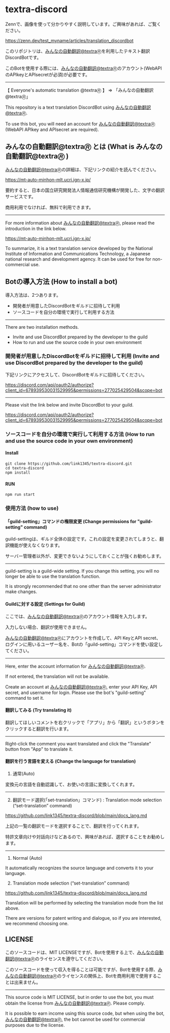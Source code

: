 # textra-discord 

Zennで、画像を使って分かりやすく説明しています。ご興味があれば、ご覧ください。

https://zenn.dev/test_myname/articles/translation_discordbot

このリポジトリは、[みんなの自動翻訳@textra🄬]( https://mt-auto-minhon-mlt.ucri.jgn-x.jp/)を利用したテキスト翻訳DiscordBotです。

このBotを使用する際には、[みんなの自動翻訳@textra🄬]( https://mt-auto-minhon-mlt.ucri.jgn-x.jp/)のアカウント(WebAPIのAPIkeyとAPIsecretが必須)が必要です。

---

【 Everyone's automatic translation @textra🄬 】 => 「みんなの自動翻訳@textra🄬」

This repository is a text translation DiscordBot using [みんなの自動翻訳@textra🄬]( https://mt-auto-minhon-mlt.ucri.jgn-x.jp/).

To use this bot, you will need an account for [みんなの自動翻訳@textra🄬]( https://mt-auto-minhon-mlt.ucri.jgn-x.jp/) (WebAPI APIkey and APIsecret are required).

## みんなの自動翻訳@textra🄬 とは (What is みんなの自動翻訳@textra🄬 )

[みんなの自動翻訳@textra🄬]( https://mt-auto-minhon-mlt.ucri.jgn-x.jp/)の詳細は、下記リンクの紹介を読んでください。

https://mt-auto-minhon-mlt.ucri.jgn-x.jp/

要約すると、日本の国立研究開発法人情報通信研究機構が開発した、文字の翻訳サービスです。

商用利用でなければ、無料で利用できます。

---

For more information about [みんなの自動翻訳@textra🄬]( https://mt-auto-minhon-mlt.ucri.jgn-x.jp/), please read the introduction in the link below.

https://mt-auto-minhon-mlt.ucri.jgn-x.jp/

To summarize, it is a text translation service developed by the National Institute of Information and Communications Technology, a Japanese national research and development agency.
It can be used for free for non-commercial use.

## Botの導入方法 (How to install a bot)

導入方法は、2つあります。

* 開発者が用意したDiscordBotをギルドに招待して利用
* ソースコードを自分の環境で実行して利用する方法

---

There are two installation methods.

* Invite and use DiscordBot prepared by the developer to the guild
* How to run and use the source code in your own environment

### 開発者が用意したDiscordBotをギルドに招待して利用 (Invite and use DiscordBot prepared by the developer to the guild)

下記リンクにアクセスして、DiscordBotをギルドに招待してください。

https://discord.com/api/oauth2/authorize?client_id=678939530031529995&permissions=277025429504&scope=bot

---

Please visit the link below and invite DiscordBot to your guild.

https://discord.com/api/oauth2/authorize?client_id=678939530031529995&permissions=277025429504&scope=bot

### ソースコードを自分の環境で実行して利用する方法 (How to run and use the source code in your own environment)

#### Install

```
git clone https://github.com/link1345/textra-discord.git
cd textra-discord
npm install
```

#### RUN

```
npm run start
```

### 使用方法 (how to use)

#### 「guild-setting」コマンドの権限変更 (Change permissions for "guild-setting" command)

guild-settingは、ギルド全体の設定です。これの設定を変更されてしまうと、翻訳機能が使えなくなります。

サーバー管理者以外が、変更できないようにしておくことが強くお勧めします。

---

guild-setting is a guild-wide setting. If you change this setting, you will no longer be able to use the translation function.

It is strongly recommended that no one other than the server administrator make changes.

#### Guildに対する設定 (Settings for Guild)

ここでは、[みんなの自動翻訳@textra🄬]( https://mt-auto-minhon-mlt.ucri.jgn-x.jp/)のアカウント情報を入力します。

入力しない場合、翻訳が使用できません。

[みんなの自動翻訳@textra🄬]( https://mt-auto-minhon-mlt.ucri.jgn-x.jp/)にアカウントを作成して、API KeyとAPI secret、ログインに用いるユーザー名を、Botの「guild-setting」コマンドを使い設定してください。

---

Here, enter the account information for [みんなの自動翻訳@textra🄬]( https://mt-auto-minhon-mlt.ucri.jgn-x.jp/).

If not entered, the translation will not be available.

Create an account at [みんなの自動翻訳@textra🄬]( https://mt-auto-minhon-mlt.ucri.jgn-x.jp/), enter your API Key, API secret, and username for login. Please use the bot's "guild-setting" command to set it.

#### 翻訳してみる (Try translating it)

翻訳してほしいコメントを右クリックで「アプリ」から「翻訳」というボタンをクリックすると翻訳を行います。

---

Right-click the comment you want translated and click the "Translate" button from "App" to translate it.

#### 翻訳を行う言語を変える (Change the language for translation)

1. 通常(Auto)

変換元の言語を自動認識して、お使いの言語に変換してくれます。

---

2. 翻訳モード選択(「set-translation」コマンド) : Translation mode selection (“set-translation” command)

https://github.com/link1345/textra-discord/blob/main/docs_lang.md

上記の一覧の翻訳モードを選択することで、翻訳を行ってくれます。

特許文章向けや対話向けなどあるので、興味があれば、選択することをお勧めします。

---

1. Normal (Auto)

It automatically recognizes the source language and converts it to your language.

2. Translation mode selection (“set-translation” command)

https://github.com/link1345/textra-discord/blob/main/docs_lang.md

Translation will be performed by selecting the translation mode from the list above.

There are versions for patent writing and dialogue, so if you are interested, we recommend choosing one.


## LICENSE

このソースコードは、MIT LICENSEですが、Botを使用する上で、[みんなの自動翻訳@textra🄬]( https://mt-auto-minhon-mlt.ucri.jgn-x.jp/)のライセンスを遵守してください。

このソースコードを使って収入を得ることは可能ですが、Botを使用する際、[みんなの自動翻訳@textra🄬]( https://mt-auto-minhon-mlt.ucri.jgn-x.jp/)のライセンスの関係上、Botを商用利用で使用することは出来ません。

---

This source code is MIT LICENSE, but in order to use the bot, you must obtain the license from [みんなの自動翻訳@textra🄬]( https://mt-auto-minhon-mlt.ucri.jgn-x.jp/). Please comply.

It is possible to earn income using this source code, but when using the bot, [みんなの自動翻訳@textra🄬]( https://mt-auto-minhon-mlt.ucri.jgn-x.jp/), the bot cannot be used for commercial purposes due to the license.
